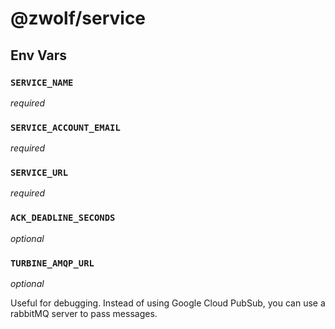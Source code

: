 # @zwolf/service

## Env Vars

### `SERVICE_NAME`

_required_

### `SERVICE_ACCOUNT_EMAIL`

_required_

### `SERVICE_URL`

_required_

### `ACK_DEADLINE_SECONDS`

_optional_

### `TURBINE_AMQP_URL`

_optional_

Useful for debugging. Instead of using Google Cloud PubSub, you can use a
rabbitMQ server to pass messages.
